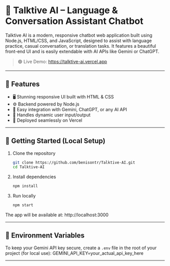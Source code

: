 # 💬 Talktive AI – Language & Conversation Assistant Chatbot

Talktive AI is a modern, responsive chatbot web application built using Node.js, HTML/CSS, and JavaScript, designed to assist with language practice, casual conversation, or translation tasks. It features a beautiful front-end UI and is easily extendable with AI APIs like Gemini or ChatGPT.

> 🟢 Live Demo:   https://talktive-ai.vercel.app

---

## 🌟 Features

- 🖥️ Stunning responsive UI built with HTML & CSS
- ⚙️ Backend powered by Node.js
- 🤖 Easy integration with Gemini, ChatGPT, or any AI API
- 🧠 Handles dynamic user input/output
- 🧩 Deployed seamlessly on Vercel

---

## 🚀 Getting Started (Local Setup)

1. Clone the repository
   ```bash
   git clone https://github.com/benisontr/Talktive-AI.git
   cd Talktive-AI

2. Install dependencies
   ```bash
   npm install

3. Run locally
   ```bash
   npm start

  The app will be available at: http://localhost:3000

---

## 🔐 Environment Variables

To keep your Gemini API key secure, create a `.env` file in the root of your project (for local use): GEMINI_API_KEY=your_actual_api_key_here

---
